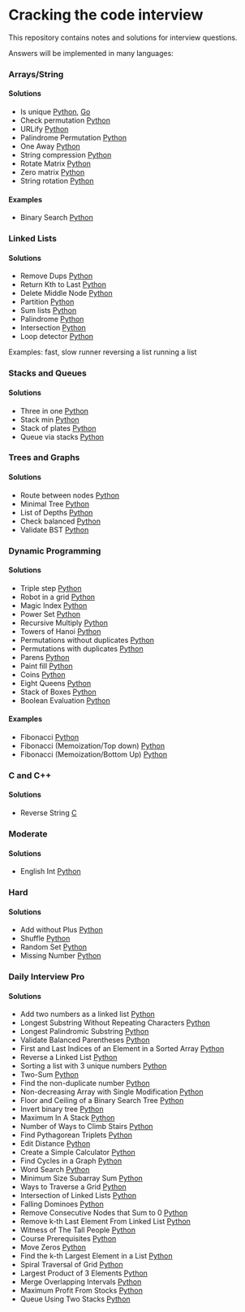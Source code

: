 Cracking the code interview
============================

This repository contains notes and solutions for interview questions.

Answers will be implemented in many languages:

### Arrays/String

#### Solutions

* Is unique
    [Python](./python/arrays_strings/question_1_1.py), [Go](./golang/array_strings/question_1_1.go)
* Check permutation
    [Python](./python/arrays_strings/question_1_2.py)
* URLify
    [Python](./python/arrays_strings/question_1_3.py)
* Palindrome Permutation
    [Python](./python/arrays_strings/question_1_4.py)
* One Away
    [Python](./python/arrays_strings/question_1_5.py)
* String compression
    [Python](./python/arrays_strings/question_1_6.py)
* Rotate Matrix
    [Python](./python/arrays_strings/question_1_7.py)
* Zero matrix
    [Python](./python/arrays_strings/question_1_8.py)
* String rotation
    [Python](./python/arrays_strings/question_1_9.py)


#### Examples

* Binary Search
    [Python](./python/arrays_strings/examples/binary_search.py)


### Linked Lists

#### Solutions

* Remove Dups
    [Python](./python/linked_lists/question_2_1.py)
* Return Kth to Last
    [Python](./python/linked_lists/question_2_2.py)
* Delete Middle Node
    [Python](./python/linked_lists/question_2_3.py)
* Partition
    [Python](./python/linked_lists/question_2_4.py)
* Sum lists
    [Python](./python/linked_lists/question_2_5.py)
* Palindrome
    [Python](./python/linked_lists/question_2_6.py)
* Intersection
    [Python](./python/linked_lists/question_2_7.py)
* Loop detector
    [Python](./python/linked_lists/question_2_8.py)


Examples:
    fast, slow runner
    reversing a list
    running a list


### Stacks and Queues

#### Solutions

* Three in one
    [Python](./python/stacks_queues/question_3_1.py)
* Stack min
    [Python](./python/stacks_queues/question_3_2.py)
* Stack of plates
    [Python](./python/stacks_queues/question_3_3.py)
* Queue via stacks
    [Python](./python/stacks_queues/question_3_4.py)


### Trees and Graphs

#### Solutions

* Route between nodes
    [Python](./python/trees_graphs/question_4_1.py)
* Minimal Tree
    [Python](./python/trees_graphs/question_4_2.py)
* List of Depths
    [Python](./python/trees_graphs/question_4_3.py)
* Check balanced
    [Python](./python/trees_graphs/question_4_4.py)
* Validate BST
    [Python](./python/trees_graphs/question_4_5.py)

### Dynamic Programming

#### Solutions

* Triple step
    [Python](./python/dynamic_programming/question_8_1.py)
* Robot in a grid
    [Python](./python/dynamic_programming/question_8_2.py)
* Magic Index
    [Python](./python/dynamic_programming/question_8_3.py)
* Power Set
    [Python](./python/dynamic_programming/question_8_4.py)
* Recursive Multiply
    [Python](./python/dynamic_programming/question_8_5.py)
* Towers of Hanoi
    [Python](./python/dynamic_programming/question_8_6.py)
* Permutations without duplicates
    [Python](./python/dynamic_programming/question_8_7.py)
* Permutations with duplicates
    [Python](./python/dynamic_programming/question_8_8.py)
* Parens
    [Python](./python/dynamic_programming/question_8_9.py)
* Paint fill
    [Python](./python/dynamic_programming/question_8_10.py)
* Coins
    [Python](./python/dynamic_programming/question_8_11.py)
* Eight Queens
    [Python](./python/dynamic_programming/question_8_12.py)
* Stack of Boxes
    [Python](./python/dynamic_programming/question_8_13.py)
* Boolean Evaluation
    [Python](./python/dynamic_programming/question_8_14.py)


#### Examples

* Fibonacci
    [Python](./python/dynamic_programming/examples/fibonacci.py)
* Fibonacci (Memoization/Top down)
    [Python](./python/dynamic_programming/examples/fibonacci_memoization.py)
* Fibonacci (Memoization/Bottom Up)
    [Python](./python/dynamic_programming/examples/fibonacci_bottom_up.py)



### C and C++

#### Solutions

* Reverse String
    [C](./c/c_cplus/question_12_2.c)


### Moderate

#### Solutions

* English Int
    [Python](./python/moderate/question_16_8.py)

### Hard

#### Solutions

* Add without Plus
    [Python](./python/hard/question_17_1.py)
* Shuffle
    [Python](./python/hard/question_17_2.py)
* Random Set
    [Python](./python/hard/question_17_3.py)
* Missing Number
    [Python](./python/hard/question_17_4.py)


### Daily Interview Pro

#### Solutions

* Add two numbers as a linked list
    [Python](./python/daily_interview_pro/20200202.py)
* Longest Substring Without Repeating Characters
    [Python](./python/daily_interview_pro/20200203.py)
* Longest Palindromic Substring
    [Python](./python/daily_interview_pro/20200204.py)
* Validate Balanced Parentheses
    [Python](./python/daily_interview_pro/20200205.py)
* First and Last Indices of an Element in a Sorted Array
    [Python](./python/daily_interview_pro/20200206.py)
* Reverse a Linked List
    [Python](./python/daily_interview_pro/20200207.py)
* Sorting a list with 3 unique numbers
    [Python](./python/daily_interview_pro/20200208.py)
* Two-Sum
    [Python](./python/daily_interview_pro/20200209.py)
* Find the non-duplicate number
    [Python](./python/daily_interview_pro/20200210.py)
* Non-decreasing Array with Single Modification
    [Python](./python/daily_interview_pro/20200211.py)
* Floor and Ceiling of a Binary Search Tree
    [Python](./python/daily_interview_pro/20200212.py)
* Invert binary tree
    [Python](./python/daily_interview_pro/20200213.py)
* Maximum In A Stack
    [Python](./python/daily_interview_pro/20200214.py)
* Number of Ways to Climb Stairs
    [Python](./python/daily_interview_pro/20200215.py)
* Find Pythagorean Triplets
    [Python](./python/daily_interview_pro/20200216.py)
* Edit Distance
    [Python](./python/daily_interview_pro/20200217.py)
* Create a Simple Calculator
    [Python](./python/daily_interview_pro/20200218.py)
* Find Cycles in a Graph
    [Python](./python/daily_interview_pro/20200219.py)
* Word Search
    [Python](./python/daily_interview_pro/20200220.py)
* Minimum Size Subarray Sum
    [Python](./python/daily_interview_pro/20200221.py)
* Ways to Traverse a Grid
    [Python](./python/daily_interview_pro/20200222.py)
* Intersection of Linked Lists
    [Python](./python/daily_interview_pro/20200223.py)
* Falling Dominoes
    [Python](./python/daily_interview_pro/20200224.py)
* Remove Consecutive Nodes that Sum to 0
    [Python](./python/daily_interview_pro/20200225.py)
* Remove k-th Last Element From Linked List
    [Python](./python/daily_interview_pro/20200226.py)
* Witness of The Tall People
    [Python](./python/daily_interview_pro/20200227.py)
* Course Prerequisites
    [Python](./python/daily_interview_pro/20200228.py)
* Move Zeros
    [Python](./python/daily_interview_pro/20200201.py)
* Find the k-th Largest Element in a List
    [Python](./python/daily_interview_pro/20200302.py)
* Spiral Traversal of Grid
    [Python](./python/daily_interview_pro/20200303.py)
* Largest Product of 3 Elements
    [Python](./python/daily_interview_pro/20200304.py)
* Merge Overlapping Intervals
    [Python](./python/daily_interview_pro/20200305.py)
* Maximum Profit From Stocks
    [Python](./python/daily_interview_pro/20200306.py)
* Queue Using Two Stacks
    [Python](./python/daily_interview_pro/20200307.py)